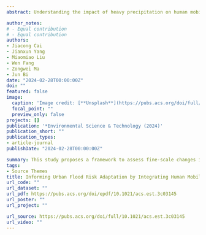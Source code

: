 ```yaml
---
abstract: Understanding the impact of heavy precipitation on human mobility is critical for finer-scale urban flood risk assessment and achieving sustainable development goals 11 to build resilient and safe cities. Using ∼2.6 million mobile phone signal data collected during the summer of 2018 in Jiangsu, China, this study proposes a novel framework to assess human mobility changes during rainfall events at a high spatial granularity (500 m grid cell). The fine-scale mobility map identifies spatial hotspots with abnormal clustering or reduced human activities. When aggregating to the prefecture-city level, results show that human mobility changes range between −3.6 and 8.9%, revealing varied intracity movement across cities. Piecewise structural equation modeling analysis further suggests that city size, transport system, and crowding level directly affect mobility responses, whereas economic conditions influence mobility through multiple indirect pathways. When overlaying a historical urban flood map, we find such human mobility changes help 23 cities reduce 2.6% flood risks covering 0.45 million people but increase a mean of 1.64% flood risks in 12 cities covering 0.21 million people. The findings help deepen our understanding of the mobility pattern of urban dwellers after heavy precipitation events and foster urban adaptation by supporting more efficient small-scale hazard management.

author_notes:
# - Equal contribution
# - Equal contribution
authors:
- Jiacong Cai
- Jianxun Yang
- Miaomiao Liu
- Wen Fang
- Zongwei Ma
- Jun Bi
date: "2024-02-28T00:00:00Z"
doi: ""
featured: false
image:
  caption: 'Image credit: [**Unsplash**](https://pubs.acs.org/doi/full/10.1021/acs.est.3c03145)'
  focal_point: ""
  preview_only: false
projects: []
publication: '*Environmental Science & Technology (2024)'
publication_short: ""
publication_types:
- article-journal
publishDate: "2024-02-28T00:00:00Z"

summary: This study proposes a framework to assess fine-scale changes in human mobility and urban flood risks during heavy rainfall events by integrating mobile phone big data.
tags:
- Source Themes
title: Informing Urban Flood Risk Adaptation by Integrating Human Mobility Big Data During Heavy
url_code: ""
url_dataset: ""
url_pdf: https://pubs.acs.org/doi/epdf/10.1021/acs.est.3c03145
url_poster: ""
url_project: ""

url_source: https://pubs.acs.org/doi/full/10.1021/acs.est.3c03145
url_video: ""
---
```



